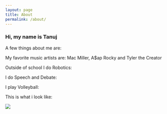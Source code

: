 ```yaml
---
layout: page
title: About
permalink: /about/
---
```



<h3>Hi, my name is Tanuj</h3>
<p>A few things about me are:</p>
<p>My favorite music artists are: Mac Miller, A$ap Rocky and Tyler the Creator</p>
<p>Outside of school I do Robotics:</p>
<p>I do Speech and Debate:</p>
<p>I play Volleyball:</p>

<p>This is what i look like:</p>
<img src="{{ site.baseurl }}/images/me.jpg">
 